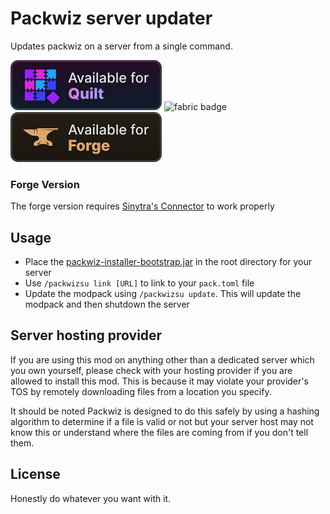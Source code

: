 # Packwiz server updater

Updates packwiz on a server from a single command.

![quilt badge](https://raw.githubusercontent.com/intergrav/devins-badges/1aec26abb75544baec37249f42008b2fcc0e731f/assets/cozy/supported/quilt_vector.svg)
![fabric badge](https://raw.githubusercontent.com/intergrav/devins-badges/1aec26abb75544baec37249f42008b2fcc0e731f/assets/cozy/supported/fabric_vector.svg)
![forge badge](https://raw.githubusercontent.com/intergrav/devins-badges/1aec26abb75544baec37249f42008b2fcc0e731f/assets/cozy/supported/forge_vector.svg)

### Forge Version
The forge version requires [Sinytra's Connector](https://modrinth.com/mod/connector) to work properly

## Usage

- Place the [packwiz-installer-bootstrap.jar](https://github.com/packwiz/packwiz-installer-bootstrap/releases/tag/v0.0.3) in the root directory for your server
- Use `/packwizsu link [URL]` to link to your `pack.toml` file
- Update the modpack using `/packwizsu update`. This will update the modpack and then shutdown the server

## Server hosting provider

If you are using this mod on anything other than a dedicated server which you own yourself, please check with your hosting provider if you are allowed to install this mod. This is because it may violate your provider's TOS by remotely downloading files from a location you specify.

It should be noted Packwiz is designed to do this safely by using a hashing algorithm to determine if a file is valid or not but your server host may not know this or understand where the files are coming from if you don't tell them.

## License

Honestly do whatever you want with it.
